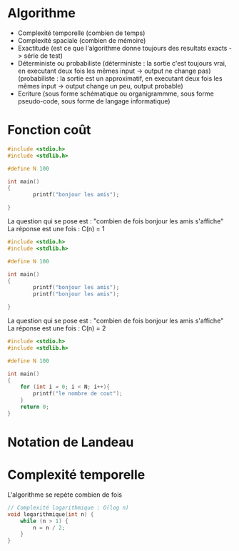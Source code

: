 # Algorithme 
* Complexité temporelle (combien de temps)
* Complexité spaciale (combien de mémoire)
* Exactitude (est ce que l'algorithme donne toujours des resultats exacts -> série de test)
* Déterministe ou probabiliste
(déterministe : la sortie c'est toujours vrai, en executant deux fois les mêmes input -> output ne change pas) </br>
(probabiliste : la sortie est un approximatif, en executant deux fois les mêmes input -> output change un peu, output probable) </br>
* Ecriture (sous forme schématique ou organigrammme, sous forme pseudo-code, sous forme de langage informatique)

# Fonction  coût 
``` C
#include <stdio.h>
#include <stdlib.h>

#define N 100

int main()
{
        printf("bonjour les amis");

}
```
La question qui se pose est : "combien de fois bonjour les amis s'affiche" </n>
La réponse est une fois : C(n) = 1

``` C
#include <stdio.h>
#include <stdlib.h>

#define N 100

int main()
{
        printf("bonjour les amis");
        printf("bonjour les amis");

}
```
La question qui se pose est : "combien de fois bonjour les amis s'affiche" </n>
La réponse est une fois : C(n) = 2


``` C
#include <stdio.h>
#include <stdlib.h>

#define N 100

int main()
{
    for (int i = 0; i < N; i++){
        printf("le nombre de cout");
    }
    return 0;
}
```


# Notation de Landeau


# Complexité temporelle
L'algorithme se repète combien de fois
``` C
// Complexité logarithmique : O(log n)
void logarithmique(int n) {
    while (n > 1) {
        n = n / 2;
    }
}
```
